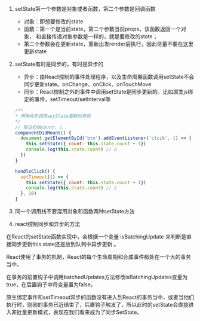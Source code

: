 1. setState第一个参数是对象或者函数，第二个参数是回调函数
    - 对象：即想要修改的state
    - 函数：第一个是当前state，第二个参数当前props，该函数返回一个对象，
    和直接传递对象参数是一样的，就是要修改的state；
    - 第二个参数会在更新state，重新出发render后执行，因此尽量不要在这里更新state

2. setState有时是同步的，有时是异步的
    - 异步：由React控制的事件处理程序，以及生命周期函数调用setState不会同步更新state。onChange、onClick、onTouchMove
    - 同步：React控制之外的事件中调用setState是同步更新的。比如原生js绑定的事件，setTimeout/setInterval等
    ```javascript
    /**
    * 两种异步调用setState更新的举例
    */
    // 假设初始count: 1
    componentDidMount() {
      document.getElementById('btn').addEventListener('clcik', () => {
        this.setState({ count: this.state.count + 1})
        console.log(this.state.count) // 2
      })
    }

    handleClick() {
      setTimeout(() => {
        this.setState({ count: this.state.count + 1})
        console.log(this.state.count) // 2
      }, 10)
    }
    ```
3. 同一个调用栈不要混用对象和函数两种setState方法

4. react控制同步和异步的方法

在React的setState函数实现中，会根据一个变量 isBatchingUpdate 来判断是直接同步更新this.state还是放到队列中异步更新 。

React使用了事务的机制，React的每个生命周期和合成事件都处在一个大的事务当中。

在事务的前置钩子中调用batchedUpdates方法修改isBatchingUpdates变量为true，在后置钩子中将变量置为false。

原生绑定事件和setTimeout异步的函数没有进入到React的事务当中，或者当他们执行时，刚刚的事务已近结束了，后置钩子触发了，所以此时的setState会直接进入非批量更新模式，表现在我们看来成为了同步SetState。

